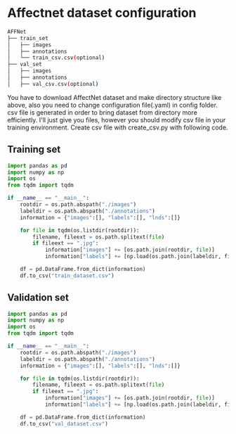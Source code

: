 # Affectnet dataset configuration

```bash
AFFNet
├── train_set
│   ├── images
│   ├── annotations
│   └── train_csv.csv(optional)
├── val_set
│   ├── images
│   ├── annotations
│   ├── val_csv.csv(optional)
``` 

You have to download AffectNet dataset and make directory structure like above, also you need to change configuration file(.yaml) in config folder.
csv file is generated in order to bring dataset from directory more efficiently. I'll just give you files, however you should modify csv file in your training environment.
Create csv file with create_csv.py with following code.

## Training set
```python
import pandas as pd
import numpy as np
import os
from tqdm import tqdm

if __name__ == "__main__":
    rootdir = os.path.abspath("./images")
    labeldir = os.path.abspath("./annotations")
    information = {"images":[], "labels":[], "lnds":[]}

    for file in tqdm(os.listdir(rootdir)):
        filename, fileext = os.path.splitext(file)
        if fileext == ".jpg":
            information["images"] += [os.path.join(rootdir, file)]
            information["labels"] += [np.load(os.path.join(labeldir, filename+"_exp.npy"))]

    df = pd.DataFrame.from_dict(information)
    df.to_csv("train_dataset.csv")


```

## Validation set
```python
import pandas as pd
import numpy as np
import os
from tqdm import tqdm

if __name__ == "__main__":
    rootdir = os.path.abspath("./images")
    labeldir = os.path.abspath("./annotations")
    information = {"images":[], "labels":[], "lnds":[]}

    for file in tqdm(os.listdir(rootdir)):
        filename, fileext = os.path.splitext(file)
        if fileext == ".jpg":
            information["images"] += [os.path.join(rootdir, file)]
            information["labels"] += [np.load(os.path.join(labeldir, filename+"_exp.npy"))]

    df = pd.DataFrame.from_dict(information)
    df.to_csv("val_dataset.csv")


```

